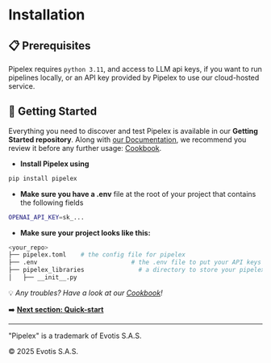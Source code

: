# Installation

## 📋 Prerequisites

Pipelex requires `python 3.11`, and access to LLM api keys, if you want to run pipelines locally, or an API key provided by Pipelex to use our cloud-hosted service.

## 🧭 Getting Started

Everything you need to discover and test Pipelex is available in our **Getting Started repository**.
Along with [our Documentation](../Quick-start/Quick-start.md), we recommend you review it before any further usage: [Cookbook](https://github.com/Pipelex/pipelex-cookbook).

- **Install Pipelex using**

```bash
pip install pipelex
```

- **Make sure you have a .env** file at the root of your project that contains the following fields

```bash
OPENAI_API_KEY=sk_...
```

- **Make sure your project looks like this:**

```bash
<your_repo>
├── pipelex.toml    # the config file for pipelex
├── .env                          # the .env file to put your API keys and other pipelex variables in
├── pipelex_libraries               # a directory to store your pipelex related code
│   ├── __init__.py
```

💡 _Any troubles? Have a look at our [Cookbook](https://github.com/Pipelex/pipelex-cookbook)!_

:arrow_right: [**Next section: Quick-start**](../Quick-start/Quick-start.md)

---

"Pipelex" is a trademark of Evotis S.A.S.

© 2025 Evotis S.A.S.
